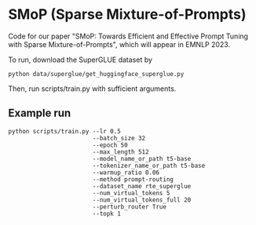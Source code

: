 # SMoP (Sparse Mixture-of-Prompts)

Code for our paper "SMoP: Towards Efficient and Effective Prompt Tuning with Sparse Mixture-of-Prompts", which will appear in EMNLP 2023.

To run, download the SuperGLUE dataset by

```
python data/superglue/get_huggingface_superglue.py
```

Then, run scripts/train.py with sufficient arguments.

## Example run
```
python scripts/train.py --lr 0.5 
                        --batch_size 32 
                        --epoch 50 
                        --max_length 512 
                        --model_name_or_path t5-base 
                        --tokenizer_name_or_path t5-base 
                        --warmup_ratio 0.06 
                        --method prompt-routing 
                        --dataset_name rte_superglue 
                        --num_virtual_tokens 5 
                        --num_virtual_tokens_full 20 
                        --perturb_router True 
                        --topk 1
```
